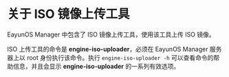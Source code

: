 # 关于 ISO 镜像上传工具

EayunOS Manager 中包含了 ISO 镜像上传工具，使用该工具上传 ISO 镜像。

ISO 上传工具的命令是 **engine-iso-uploader**，必须在 EayunOS Manager 服务器上以 root 身份执行该命令。执行 `engine-iso-uploader -h` 可以查看命令的帮助信息，并且会显示 **engine-iso-uploader** 的一系列有效选项。

